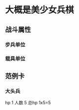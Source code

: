 # 大概是美少女兵棋

## 战斗属性

### 步兵单位

### 载具单位

## 范例卡

### 大头兵

<tabel>
  <tr>
    <th>hp</th>
    <th>1</th>
    <th>人数</th>
    <th>5</th>
    <th>总hp</th>
    <th>1x5=5</th>
  </tr>
</table>
